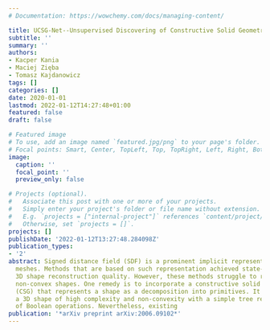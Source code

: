 ```yaml
---
# Documentation: https://wowchemy.com/docs/managing-content/

title: UCSG-Net--Unsupervised Discovering of Constructive Solid Geometry Tree
subtitle: ''
summary: ''
authors:
- Kacper Kania
- Maciej Zięba
- Tomasz Kajdanowicz
tags: []
categories: []
date: 2020-01-01
lastmod: 2022-01-12T14:27:48+01:00
featured: false
draft: false

# Featured image
# To use, add an image named `featured.jpg/png` to your page's folder.
# Focal points: Smart, Center, TopLeft, Top, TopRight, Left, Right, BottomLeft, Bottom, BottomRight.
image:
  caption: ''
  focal_point: ''
  preview_only: false

# Projects (optional).
#   Associate this post with one or more of your projects.
#   Simply enter your project's folder or file name without extension.
#   E.g. `projects = ["internal-project"]` references `content/project/deep-learning/index.md`.
#   Otherwise, set `projects = []`.
projects: []
publishDate: '2022-01-12T13:27:48.284098Z'
publication_types:
- '2'
abstract: Signed distance field (SDF) is a prominent implicit representation of 3D
  meshes. Methods that are based on such representation achieved state-of-the-art
  3D shape reconstruction quality. However, these methods struggle to reconstruct
  non-convex shapes. One remedy is to incorporate a constructive solid geometry framework
  (CSG) that represents a shape as a decomposition into primitives. It allows to embody
  a 3D shape of high complexity and non-convexity with a simple tree representation
  of Boolean operations. Nevertheless, existing
publication: '*arXiv preprint arXiv:2006.09102*'
---
```

